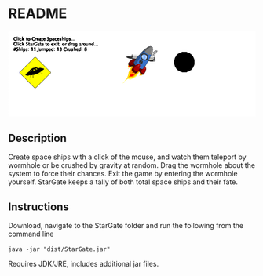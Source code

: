 # README

![StarGate gameplay](src/game_play.png)

## Description

Create space ships with a click of the mouse, and watch them teleport by wormhole or be crushed by gravity at random. Drag the wormhole about the system to force their chances. Exit the game by entering the wormhole yourself. StarGate keeps a tally of both total space ships and their fate.

## Instructions

Download, navigate to the StarGate folder and run the following from the command line

    java -jar "dist/StarGate.jar"

Requires JDK/JRE, includes additional jar files.
 
